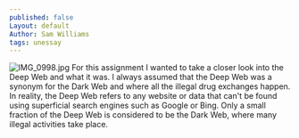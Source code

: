 ```yaml
---
published: false
Layout: default
Author: Sam Williams
tags: unessay
---
```

![IMG_0998.jpg]({{site.baseurl}}/assets/images/IMG_0998.jpg)
For this assignment I wanted to take a closer look into the Deep Web and what it was. I always assumed that the Deep Web was a synonym for the Dark Web and where all the illegal drug exchanges happen. In reality, the Deep Web refers to any website or data that can't be found using superficial search engines such as Google or Bing. Only a small fraction of the Deep Web is considered to be the Dark Web, where many illegal activities take place.
